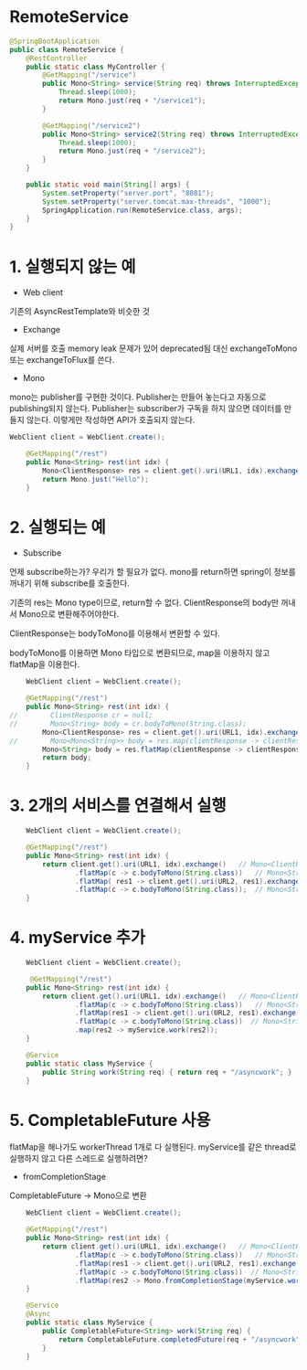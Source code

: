 
# RemoteService
   
```Java
@SpringBootApplication
public class RemoteService {
    @RestController
    public static class MyController {
        @GetMapping("/service")
        public Mono<String> service(String req) throws InterruptedException {
            Thread.sleep(1000);
            return Mono.just(req + "/service1");
        }

        @GetMapping("/service2")
        public Mono<String> service2(String req) throws InterruptedException {
            Thread.sleep(1000);
            return Mono.just(req + "/service2");
        }
    }

    public static void main(String[] args) {
        System.setProperty("server.port", "8081");
        System.setProperty("server.tomcat.max-threads", "1000");
        SpringApplication.run(RemoteService.class, args);
    }
}
```
   
# 1. 실행되지 않는 예
   
- Web client
   
기존의 AsyncRestTemplate와 비슷한 것
   
- Exchange
   
실제 서버를 호출
memory leak 문제가 있어 deprecated됨
대신 exchangeToMono 또는 exchangeToFlux를 쓴다.
   
- Mono
   
mono는 publisher를 구현한 것이다.
Publisher는 만들어 놓는다고 자동으로 publishing되지 않는다.
Publisher는 subscriber가 구독을 하지 않으면 데이터를 만들지 않는다.
이렇게만 작성하면 API가 호출되지 않는다.
   
```Java
WebClient client = WebClient.create();

    @GetMapping("/rest")
    public Mono<String> rest(int idx) {
        Mono<ClientResponse> res = client.get().uri(URL1, idx).exchange();
        return Mono.just("Hello");
    }
```
   
# 2. 실행되는 예
   
- Subscribe
   
언제 subscribe하는가?
우리가 할 필요가 없다.
mono를 return하면 spring이 정보를 꺼내기 위해 subscribe를 호출한다.
   
기존의 res는 Mono<ClientResponse> type이므로, return할 수 없다.
ClientResponse의 body만 꺼내서 Mono<String>으로 변환해주어야한다.
   
ClientResponse는 bodyToMono를 이용해서 변환할 수 있다.
   
bodyToMono를 이용하면 Mono<String> 타입으로 변환되므로, map을 이용하지 않고 flatMap을 이용한다.
   
```Java
    WebClient client = WebClient.create();

    @GetMapping("/rest")
    public Mono<String> rest(int idx) {
//        ClientResponse cr = null;
//        Mono<String> body = cr.bodyToMono(String.class);
        Mono<ClientResponse> res = client.get().uri(URL1, idx).exchange();
//        Mono<Mono<String>> body = res.map(clientResponse -> clientResponse.bodyToMono(String.class));
        Mono<String> body = res.flatMap(clientResponse -> clientResponse.bodyToMono(String.class));
        return body;
    }
```
   
# 3. 2개의 서비스를 연결해서 실행
   
```Java
    WebClient client = WebClient.create();

    @GetMapping("/rest")
    public Mono<String> rest(int idx) {
        return client.get().uri(URL1, idx).exchange()   // Mono<ClientResponse>
                .flatMap(c -> c.bodyToMono(String.class))   // Mono<String>
                .flatMap( res1 -> client.get().uri(URL2, res1).exchange())  // Mono<ClientResponse>
                .flatMap(c -> c.bodyToMono(String.class));  // Mono<String>
    }
```
   
# 4. myService 추가
   
```Java
    WebClient client = WebClient.create();

     @GetMapping("/rest")
    public Mono<String> rest(int idx) {
        return client.get().uri(URL1, idx).exchange()   // Mono<ClientResponse>
                .flatMap(c -> c.bodyToMono(String.class))   // Mono<String>
                .flatMap(res1 -> client.get().uri(URL2, res1).exchange())  // Mono<ClientResponse>
                .flatMap(c -> c.bodyToMono(String.class))  // Mono<String>
                .map(res2 -> myService.work(res2));
    }

    @Service
    public static class MyService {
        public String work(String req) { return req + "/asyncwork"; }
    }
```
   
# 5. CompletableFuture 사용
   
flatMap을 해나가도 workerThread 1개로 다 실행된다.
myService를 같은 thread로 실행하지 않고 다른 스레드로 실행하려면?
   
- fromCompletionStage
   
CompletableFuture<String> -> Mono<String>으로 변환
   
```Java
    WebClient client = WebClient.create();

    @GetMapping("/rest")
    public Mono<String> rest(int idx) {
        return client.get().uri(URL1, idx).exchange()   // Mono<ClientResponse>
                .flatMap(c -> c.bodyToMono(String.class))   // Mono<String>
                .flatMap(res1 -> client.get().uri(URL2, res1).exchange())  // Mono<ClientResponse>
                .flatMap(c -> c.bodyToMono(String.class))  // Mono<String>
                .flatMap(res2 -> Mono.fromCompletionStage(myService.work(res2)));
    }

    @Service
    @Async
    public static class MyService {
        public CompletableFuture<String> work(String req) {
            return CompletableFuture.completedFuture(req + "/asyncwork");
        }
    }
```